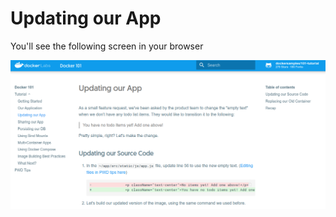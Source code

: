 # Updating our App

You'll see the following screen in your browser

![Updating Our App](img/updating_our_app.png)